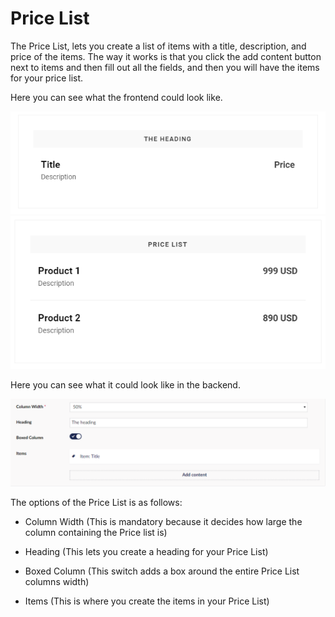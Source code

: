 # Price List

The Price List, lets you create a list of items with a title, description, and price of the items. The way it works is that you click the add content button next to items and then fill out all the fields, and then you will have the items for your price list.

Here you can see what the frontend could look like.

![Price List](images/Price-List.png) ![Price List](images/Price-List-frontend2.png)

Here you can see what it could look like in the backend.

![Price List](images/Price-List-backoffice.png)

The options of the Price List is as follows:

- Column Width (This is mandatory because it decides how large the column containing the Price list is)

- Heading (This lets you create a heading for your Price List)

- Boxed Column (This switch adds a box around the entire Price List columns width)

- Items (This is where you create the items in your Price List)